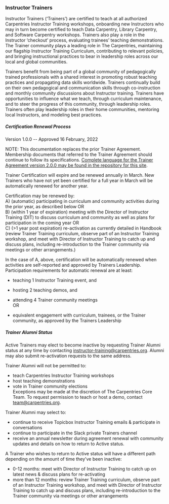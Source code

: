 ### Instructor Trainers


Instructor Trainers (‘Trainers’) are certified to teach at all authorized Carpentries Instructor Training workshops, onboarding new Instructors who may in turn 
become certified to teach Data Carpentry, Library Carpentry, and Software Carpentry workshops. Trainers also play a role in the Instructor ‘checkout’ process, 
evaluating trainees’ teaching demonstrations. The Trainer community plays a leading role in The Carpentries, maintaining our flagship Instructor Training 
Curriculum, contributing to relevant policies, and bringing instructional practices to bear in leadership roles across our local and global communities.

Trainers benefit from being part of a global community of pedagogically trained professionals with a shared interest in promoting robust teaching practices and 
propagating data skills worldwide. Trainers continually build on their own pedagogical and communication skills through co-instruction and monthly community 
discussions about Instructor training. Trainers have opportunities to influence what we teach, through curriculum maintenance, and to steer the progress of this 
community, through leadership roles. Trainers often play leadership roles in their home communities, mentoring local Instructors, and modeling best practices.


##### Certification Renewal Process

Version 1.0.0 -- Approved 16 February, 2022

NOTE: This documentation replaces the prior Trainer Agreement. Membership documents that referred to the Trainer Agreement should continue to follow its specifications. 
[Complete language for the Trainer Agreement version 2.0.0 may be found in the repository for this site](https://github.com/carpentries/docs.carpentries.org/blob/11d31e22a52c1347d8eb36dad0298d266cdfa485/topic_folders/instructor_training/duties_agreement.md).

Trainer Certification will expire and be renewed annually in March. New Trainers who have not yet been certified for a full year in March will be automatically renewed for another year.

Certification may be renewed by:  
A) (automatic) participating in curriculum and community activities during the prior year, as described below OR  
B) (within 1 year of expiration) meeting with the Director of Instructor Training (DIT) to discuss curriculum and community as well as plans for participation in the coming year OR  
C) (>1 year post expiration) re-activation as currently detailed in Handbook (review Trainer Training curriculum, observe part of an Instructor Training workshop, and meet with Director of Instructor Training to catch up and discuss plans, including re-introduction to the Trainer community via meetings or other arrangements.)  

In the case of A, above, certification will be automatically renewed when activities are self-reported and approved by Trainers Leadership. Participation requirements for automatic renewal are at least:

- teaching 1 Instructor Training event, and  
- hosting 2 teaching demos, and  
- attending 4 Trainer community meetings  
OR  

- equivalent engagement with curriculum, trainees, or the Trainer community, as approved by the Trainers Leadership

##### Trainer Alumni Status

Active Trainers may elect to become inactive by requesting Trainer Alumni status at any time by contacting instructor-training@carpentries.org. Alumni may also submit re-activation requests to the same address.

Trainer Alumni will not be permitted to:
- teach Carpentries Instructor Training workshops
- host teaching demonstrations
- vote in Trainer community elections  
Exceptions may be made at the discretion of The Carpentries Core Team. To request permission to teach or host a demo, contact team@carpentries.org.

Trainer Alumni may select to:
- continue to receive Topicbox Instructor Training emails & participate in conversations
- continue to participate in the Slack private Trainers channel
- receive an annual newsletter during agreement renewal with community updates and details on how to return to Active status. 

A Trainer who wishes to return to Active status will have a different path depending on the amount of time they’ve been inactive:
- 0-12 months: meet with Director of Instructor Training to catch up on latest news & discuss plans for re-activating
- more than 12 months: review Trainer Training curriculum, observe part of an Instructor Training workshop, and meet with Director of Instructor Training to catch up and discuss plans, including re-introduction to the Trainer community via meetings or other arrangements




